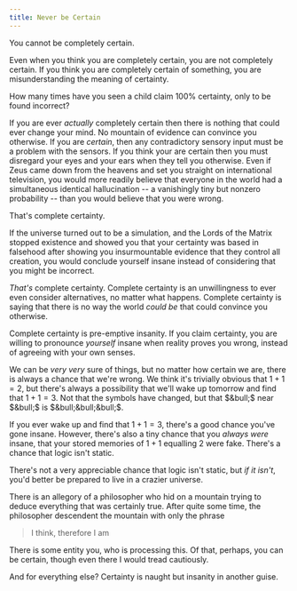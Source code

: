 ```yaml
---
title: Never be Certain
---
```


You cannot be completely certain.

Even when you think you are completely certain, you are not completely certain. If you think you are completely certain of something, you are misunderstanding the meaning of certainty.

<aside class="info" markdown="block">
How many times have you seen a child claim 100% certainty, only to be found incorrect?
</aside>

If you are ever *actually* completely certain then there is nothing that could ever change your mind. No mountain of evidence can convince you otherwise. If you are *certain*, then any contradictory sensory input must be a problem with the sensors. If you think your are certain then you must disregard your eyes and your ears when they tell you otherwise. Even if Zeus came down from the heavens and set you straight on international television, you would more readily believe that everyone in the world had a simultaneous identical hallucination -- a vanishingly tiny but nonzero probability -- than you would believe that you were wrong.

That's complete certainty.

If the universe turned out to be a simulation, and the Lords of the Matrix stopped existence and showed you that your certainty was based in falsehood after showing you insurmountable evidence that they control all creation, you would conclude yourself insane instead of considering that you might be incorrect.

*That's* complete certainty. Complete certainty is an unwillingness to ever even consider alternatives, no matter what happens. Complete certainty is saying that there is no way the world *could be* that could convince you otherwise.

Complete certainty is pre-emptive insanity. If you claim certainty, you are willing to pronounce *yourself* insane when reality proves you wrong, instead of agreeing with your own senses.

We can be *very very* sure of things, but no matter how certain we are, there is always a chance that we're wrong. We think it's trivially obvious that $1 + 1 = 2$, but there's always a possibility that we'll wake up tomorrow and find that $1 + 1 = 3$. Not that the symbols have changed, but that $&bull;$ near $&bull;$ is $&bull;&bull;&bull;$.

If you ever wake up and find that $1 + 1 = 3$, there's a good chance you've gone insane. However, there's also a tiny chance that you *always were* insane, that your stored memories of $1 + 1$ equalling $2$ were fake. There's a chance that logic isn't static.

There's not a very appreciable chance that logic isn't static, but *if it isn't*, you'd better be prepared to live in a crazier universe.

There is an allegory of a philosopher who hid on a mountain trying to deduce everything that was certainly true. After quite some time, the philosopher descendent the mountain with only the phrase

> I think, therefore I am

There is some entity you, who is processing this. Of that, perhaps, you can be certain, though even there I would tread cautiously.

And for everything else? Certainty is naught but insanity in another guise.
